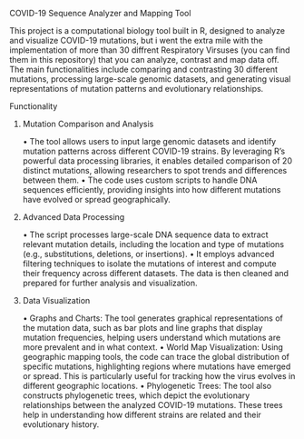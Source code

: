COVID-19 Sequence Analyzer and Mapping Tool

This project is a computational biology tool built in R, designed to analyze and visualize COVID-19 mutations, but i went the extra mile with the implementation of more than 30 diffrent Respiratory Virsuses (you can find them in this repository) that you can analyze, contrast and map data off. The main functionalities include comparing and contrasting 30 different mutations, processing large-scale genomic datasets, and generating visual representations of mutation patterns and evolutionary relationships.

Functionality

1. Mutation Comparison and Analysis

	•	The tool allows users to input large genomic datasets and identify mutation patterns across different COVID-19 strains. By leveraging R’s powerful data processing libraries, it enables detailed comparison of 20 distinct mutations, allowing researchers to spot trends and differences between them.
	•	The code uses custom scripts to handle DNA sequences efficiently, providing insights into how different mutations have evolved or spread geographically.

2. Advanced Data Processing

	•	The script processes large-scale DNA sequence data to extract relevant mutation details, including the location and type of mutations (e.g., substitutions, deletions, or insertions).
	•	It employs advanced filtering techniques to isolate the mutations of interest and compute their frequency across different datasets. The data is then cleaned and prepared for further analysis and visualization.

3. Data Visualization

	•	Graphs and Charts: The tool generates graphical representations of the mutation data, such as bar plots and line graphs that display mutation frequencies, helping users understand which mutations are more prevalent and in what context.
	•	World Map Visualization: Using geographic mapping tools, the code can trace the global distribution of specific mutations, highlighting regions where mutations have emerged or spread. This is particularly useful for tracking how the virus evolves in different geographic locations.
	•	Phylogenetic Trees: The tool also constructs phylogenetic trees, which depict the evolutionary relationships between the analyzed COVID-19 mutations. These trees help in understanding how different strains are related and their evolutionary history.
